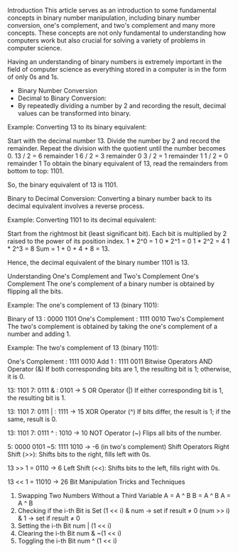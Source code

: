 Introduction
This article serves as an introduction to some fundamental concepts in binary number manipulation, including binary number conversion, one's complement, and two's complement and many more concepts. These concepts are not only fundamental to understanding how computers work but also crucial for solving a variety of problems in computer science.

Having an understanding of binary numbers is extremely important in the field of computer science as everything stored in a computer is in the form of only 0s and 1s.

- Binary Number Conversion
- Decimal to Binary Conversion:
- By repeatedly dividing a number by 2 and recording the result, decimal values can be transformed into binary.

Example: Converting 13 to its binary equivalent:

Start with the decimal number 13.
Divide the number by 2 and record the remainder.
Repeat the division with the quotient until the number becomes 0.
13 / 2 = 6 remainder 1
6 / 2 = 3 remainder 0
3 / 2 = 1 remainder 1
1 / 2 = 0 remainder 1
To obtain the binary equivalent of 13, read the remainders from bottom to top: 1101.

So, the binary equivalent of 13 is 1101.

Binary to Decimal Conversion:
Converting a binary number back to its decimal equivalent involves a reverse process.

Example: Converting 1101 to its decimal equivalent:

Start from the rightmost bit (least significant bit).
Each bit is multiplied by 2 raised to the power of its position index.
1 * 2^0 = 1
0 * 2^1 = 0
1 * 2^2 = 4
1 * 2^3 = 8
Sum = 1 + 0 + 4 + 8 = 13.

Hence, the decimal equivalent of the binary number 1101 is 13.

Understanding One's Complement and Two's Complement
One's Complement
The one's complement of a binary number is obtained by flipping all the bits.

Example: The one's complement of 13 (binary 1101):

Binary of 13     : 0000 1101
One's Complement : 1111 0010
Two's Complement
The two's complement is obtained by taking the one's complement of a number and adding 1.

Example: The two's complement of 13 (binary 1101):

One's Complement : 1111 0010
Add 1            : 1111 0011
Bitwise Operators
AND Operator (&)
If both corresponding bits are 1, the resulting bit is 1; otherwise, it is 0.

13: 1101
 7: 0111
&  : 0101 → 5
OR Operator (|)
If either corresponding bit is 1, the resulting bit is 1.

13: 1101
 7: 0111
|  : 1111 → 15
XOR Operator (^)
If bits differ, the result is 1; if the same, result is 0.

13: 1101
 7: 0111
^  : 1010 → 10
NOT Operator (~)
Flips all bits of the number.

 5: 0000 0101
~5: 1111 1010 → -6 (in two's complement)
Shift Operators
Right Shift (>>): Shifts bits to the right, fills left with 0s.

13 >> 1 = 0110 → 6
Left Shift (<<): Shifts bits to the left, fills right with 0s.

13 << 1 = 11010 → 26
Bit Manipulation Tricks and Techniques
1. Swapping Two Numbers Without a Third Variable
A = A ^ B
B = A ^ B
A = A ^ B
2. Checking if the i-th Bit is Set
(1 << i) & num   → set if result ≠ 0
(num >> i) & 1   → set if result ≠ 0
3. Setting the i-th Bit
num | (1 << i)
4. Clearing the i-th Bit
num & ~(1 << i)
5. Toggling the i-th Bit
num ^ (1 << i)
